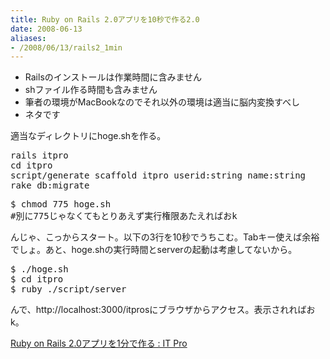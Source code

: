 ```yaml
---
title: Ruby on Rails 2.0アプリを10秒で作る2.0
date: 2008-06-13
aliases:
- /2008/06/13/rails2_1min
---
```

<ul>
<li>Railsのインストールは作業時間に含みません</li>
<li>shファイル作る時間も含みません</li>
<li>筆者の環境がMacBookなのでそれ以外の環境は適当に脳内変換すべし</li>
<li>ネタです</li>
</ul>

適当なディレクトリにhoge.shを作る。

<pre lang="sh">
rails itpro
cd itpro
script/generate scaffold itpro userid:string name:string
rake db:migrate
</pre>

<pre lang="bash">
$ chmod 775 hoge.sh
#別に775じゃなくてもとりあえず実行権限あたえればおk
</pre>

んじゃ、こっからスタート。以下の3行を10秒でうちこむ。Tabキー使えば余裕でしょ。あと、hoge.shの実行時間とserverの起動は考慮してないから。
<pre lang="bash">
$ ./hoge.sh
$ cd itpro
$ ruby ./script/server
</pre>

んで、http://localhost:3000/itprosにブラウザからアクセス。表示されればおk。

<a href="http://itpro.nikkeibp.co.jp/article/COLUMN/20080606/306873/">Ruby on Rails 2.0アプリを1分で作る : IT Pro</a>